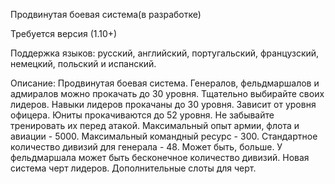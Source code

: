 Продвинутая боевая система(в разработке)

Требуется версия (1.10+)

Поддержка языков: русский, английский, португальский, французский, немецкий, польский и испанский.

Описание: Продвинутая боевая система. Генералов, фельдмаршалов и адмиралов можно прокачать до 30 уровня. Тщательно выбирайте своих лидеров. Навыки лидеров прокачаны до 30 уровня. Зависит от уровня офицера. Юниты прокачиваются до 52 уровня. Не забывайте тренировать их перед атакой. Максимальный опыт армии, флота и авиации - 5000. Максимальный командный ресурс - 300. Стандартное количество дивизий для генерала - 48. Может быть, больше. У фельдмаршала может быть бесконечное количество дивизий. Новая система черт лидеров. Дополнительные слоты для черт. 
